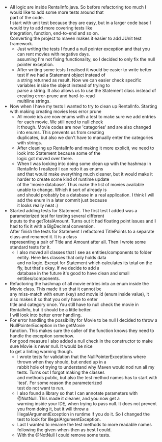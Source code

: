 * All logic are inside RentalInfo.java. So before refactoring too much I would like to add some more tests around that\
  part of the code.\
  I start with unit test because they are easy, but in a larger code base I would try to add more covering tests like\
  integration, function, end-to-end and so on.\
  Converting the project to maven makes it easier to add JUnit test framework.
  * Just writing the tests I found a null pointer exception and that you can rent movies with negative days.\
    assuming I'm not fixing functionality, so I decided to only fix the null pointer exception.
  * After writing some tests I realised it would be easier to write better test if we had a Statement object instead of\
    a string returned as result. Now we can easier check specific variables inside the object instead of trying to\
    parse a string. It also allows us to use the Statement class instead of creating error-prune and hard-to-read\
    multiline strings.
* Now when I have my tests I wanted to try to clean up RentalInfo. Starting with making creating movies less error prune
  * All movie ids are now enums with a test to make sure we add entries for each movie. We still need to null check\
    it though. Movie codes are now 'categories' and are also changed into enums. This prevents us from creating\
    duplicates, but also we don't have to manually enter the categories with strings.
  * After cleaning up RentalInfo and making it more explicit, we need to look into Statement because some of the\
    logic got moved over there.
  * When I was looking into doing some clean up with the hashmap in RentalInfo I realized I can redo it as enums\
    and that would make everything much cleaner, but it would make it harder to create some kind of runtime update\
    of the 'movie database'. Thus make the list of movies available unable to change. Which it sort of already is \
    and should probably be a database in a real application. I think I will add the enum in a later commit just because\
    it looks really neat :)
* Started adding tests for Statement. The first test I added was a parameterized test for testing several different\
  inputs to the getTotalAmount. Turns out it had floating point issues and I had to fix it with a BigDecimal conversion.\
  After finish the tests for Statement I refactored TitlePoints to a separate class and renamed it. It is a class\
  representing a pair of Title and Amount after all. Then I wrote some standard tests for it.
  * I also moved all classes that I see as entities/components to folder entity. Here lies classes that only holds data\
    and no logic. Except for Statement which calculates its total on the fly, but that's okay. If we decide to add a \
    database in the future it's good to have clean and small entities/components.
* Refactoring the hashmap of all movie entries into an enum inside the Movie class. This made it so that it cannot be \
  any miss-match with enum (key) and movie id (enum inside value), it also makes it so that you only have to enter \
  title and category once. You still have to null check the movie in RentalInfo, but it should be a little better.\
  I will look into better error handling.
* For error handling the possibility for Movie to be null I decided to throw a NullPointerException in the getMovie\
  function. This makes sure the caller of the function knows they need to handle the exception somehow.\
  For good measure I also added a null check in the constructor to make sure Movie is never null. It would be nice\
  to get a linting warning though.
  * I wrote tests for validation that the NullPointerExceptions where thrown when they should, but ended up in a\
    rabbit hole of trying to understand why Maven would nod run all my tests. Turns out I forgot making the classes\
    and methods public, but also the test method names has to start with 'test'. For some reason the parameterized\
    test do not want to run.
  * I also found a library so that I can annotate parameters with @NotNull. This made it cleaner, and you now get a \
    warning inside your IDE, when trying to pass null. It does not prevent you from doing it, but it will throw a\
    IllegalArgumentException in runtime if you do it. So I changed the test to look for IllegalArgumentException.
  * Last I wanted to rename the test methods to more readable names following the given-when-then as best I could.
  * With the @NotNull I could remove some tests.